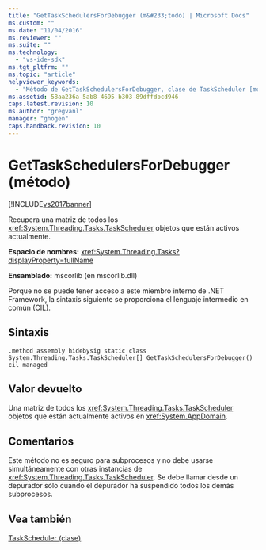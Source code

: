 ```yaml
---
title: "GetTaskSchedulersForDebugger (m&#233;todo) | Microsoft Docs"
ms.custom: ""
ms.date: "11/04/2016"
ms.reviewer: ""
ms.suite: ""
ms.technology: 
  - "vs-ide-sdk"
ms.tgt_pltfrm: ""
ms.topic: "article"
helpviewer_keywords: 
  - "Método de GetTaskSchedulersForDebugger, clase de TaskScheduler [motores de depuración de .NET Framework]"
ms.assetid: 58aa236a-5ab8-4695-b303-89dffdbcd946
caps.latest.revision: 10
ms.author: "gregvanl"
manager: "ghogen"
caps.handback.revision: 10
---
```

# GetTaskSchedulersForDebugger (m&#233;todo)
[!INCLUDE[vs2017banner](../../code-quality/includes/vs2017banner.md)]

Recupera una matriz de todos los <xref:System.Threading.Tasks.TaskScheduler> objetos que están activos actualmente.  
  
 **Espacio de nombres:** <xref:System.Threading.Tasks?displayProperty=fullName>  
  
 **Ensamblado:** mscorlib \(en mscorlib.dll\)  
  
 Porque no se puede tener acceso a este miembro interno de .NET Framework, la sintaxis siguiente se proporciona el lenguaje intermedio en común \(CIL\).  
  
## Sintaxis  
  
```  
.method assembly hidebysig static class System.Threading.Tasks.TaskScheduler[] GetTaskSchedulersForDebugger() cil managed  
```  
  
## Valor devuelto  
 Una matriz de todos los <xref:System.Threading.Tasks.TaskScheduler> objetos que están actualmente activos en <xref:System.AppDomain>.  
  
## Comentarios  
 Este método no es seguro para subprocesos y no debe usarse simultáneamente con otras instancias de <xref:System.Threading.Tasks.TaskScheduler>. Se debe llamar desde un depurador sólo cuando el depurador ha suspendido todos los demás subprocesos.  
  
## Vea también  
 [TaskScheduler \(clase\)](../../extensibility/debugger/taskscheduler-class-internal-members.md)